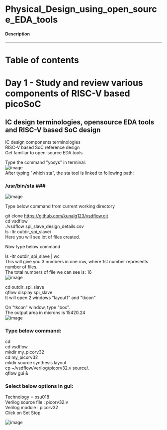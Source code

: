 # Physical_Design_using_open_source_EDA_tools #

#### Description ####
-------------------------------------------------------------------
# Table of contents #

# Day 1 - Study and review various components of RISC-V based picoSoC
## IC design terminologies, opensource EDA tools and RISC-V based SoC design

IC design components terminologies <br/>
RISC-V based SoC reference design <br/>
Get familiar to open-source EDA tools <br/>



 Type the command "yosys" in terminal: <br/>
 ![image](https://user-images.githubusercontent.com/60166794/110215078-d90f8300-7ecd-11eb-8ef1-4f9af2535176.png) <br/>
After typing "which sta", the sta tool is linked to following path: <br/>
### /usr/bin/sta ### <br/>
![image](https://user-images.githubusercontent.com/60166794/110215232-8d110e00-7ece-11eb-8cf2-b041c8d1d724.png)  <br/>

Type below command from current working directory <br/>

git clone https://github.com/kunalg123/vsdflow.git <br/>
cd vsdflow <br/>
./vsdflow spi_slave_design_details.csv <br/>
ls -ltr outdir_spi_slave/ <br/>
Here you will see lot of files created. <br/>

Now type below command <br/>

ls -ltr outdir_spi_slave | wc <br/>
This will give you 3 numbers in one row, where 1st number represents number of files. <br/>
The total numbers of file we can see is: 16 <br/>
![image](https://user-images.githubusercontent.com/60166794/110215385-80d98080-7ecf-11eb-9d86-a0c1d6d943d2.png) <br/>

cd outdir_spi_slave <br/>
qflow display spi_slave <br/>
It will open 2 windows "layout1" and "tkcon" <br/>

On "tkcon" window, type "box". <br/>
The output area in microns is 15420.24 <br/>
![image](https://user-images.githubusercontent.com/60166794/110215574-86839600-7ed0-11eb-8a37-ebb60888a943.png)  <br/>











### Type below command: <br/>
cd <br/>
cd vsdflow <br/>
mkdir my_picorv32 <br/>
cd my_picorv32 <br/>
mkdir source synthesis layout <br/> 
cp ~/vsdflow/verilog/picorv32.v source/. <br/>
qflow gui & <br/>

### Select below options in gui: <br/>
Technology = osu018 <br/>
Verilog source file : picorv32.v <br/>
Verilog module : picorv32 <br/>
Click on Set Stop <br/>

![image](https://user-images.githubusercontent.com/60166794/110214877-b892f900-7ecc-11eb-9e58-c1297284206d.png) <br/>







